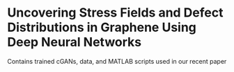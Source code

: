 # Uncovering Stress Fields and Defect Distributions in Graphene Using Deep Neural Networks

Contains trained cGANs, data, and MATLAB scripts used in our recent paper
